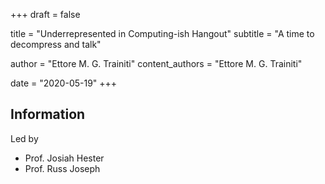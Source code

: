 +++
draft = false

title = "Underrepresented in Computing-ish Hangout"
subtitle = "A time to decompress and talk"

author = "Ettore M. G. Trainiti"
content_authors = "Ettore M. G. Trainiti"

date = "2020-05-19"
+++

## Information

Led by

- Prof. Josiah Hester
- Prof. Russ Joseph

